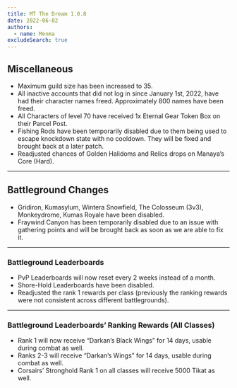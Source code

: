 ```yaml
---
title: MT The Dream 1.0.8
date: 2022-06-02
authors:
  - name: Menma
excludeSearch: true
---
```


## Miscellaneous
- Maximum guild size has been increased to 35.
- All inactive accounts that did not log in since January 1st, 2022, have had their character names freed. Approximately 800 names have been freed.
- All Characters of level 70 have received 1x Eternal Gear Token Box on their Parcel Post.
- Fishing Rods have been temporarily disabled due to them being used to escape knockdown state with no cooldown. They will be fixed and brought back at a later patch.
- Readjusted chances of Golden Halidoms and Relics drops on Manaya’s Core (Hard).

<hr/>

## Battleground Changes
- Gridiron, Kumasylum, Wintera Snowfield, The Colosseum (3v3), Monkeydrome, Kumas Royale have been disabled.
- Fraywind Canyon has been temporarily disabled due to an issue with gathering points and will be brought back as soon as we are able to fix it.
        
<hr/>

### Battleground Leaderboards
- PvP Leaderboards will now reset every 2 weeks instead of a month.
- Shore-Hold Leaderboards have been disabled.
- Readjusted the rank 1 rewards per class (previously the ranking rewards were not consistent across different battlegrounds).

<hr/>

### Battleground Leaderboards’ Ranking Rewards (All Classes)
- Rank 1 will now receive “Darkan’s Black Wings” for 14 days, usable during combat as well.
- Ranks 2-3 will receive “Darkan’s Wings” for 14 days, usable during combat as well.
- Corsairs’ Stronghold Rank 1 on all classes will receive 5000 Tikat as well.
